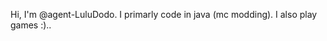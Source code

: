 Hi, I'm @agent-LuluDodo.
I primarly code in java (mc modding).
I also play games :)..

<!---
agent-LuluDodo/agent-LuluDodo is a ✨ special ✨ repository because its `README.md` (this file) appears on your GitHub profile.
You can click the Preview link to take a look at your changes.
--->
